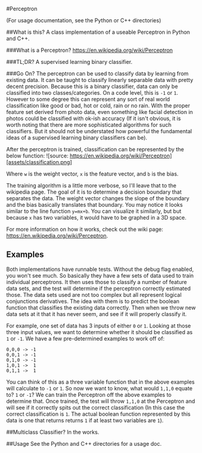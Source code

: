 #Perceptron

(For usage documentation, see the Python or C++ directories)

##What is this?
A class implementation of a useable Perceptron in Python and C++.

###What is a Perceptron?
https://en.wikipedia.org/wiki/Perceptron

###TL;DR?
A supervised learning binary classifier.

###Go On?
The perceptron can be used to classify data by learning from existing data. It can be taught to classify linearly separable data with pretty decent precision. Because this is a binary classifier, data can only be classified into two classes/categories. On a code level, this is `-1` or `1`. However to some degree this can represent any sort of real world classification like good or bad, hot or cold, rain or no rain. With the proper feature set derived from photo data, even something like facial detection in photos could be classified with ok-ish accuracy (If it isn't obvious, it is worth noting that there are more sophisticated algorithms for such classifiers. But it should not be understated how powerful the fundamental ideas of a supervised learning binary classifiers can be).

After the perceptron is trained, classification can be represented by the below function: 
![source: https://en.wikipedia.org/wiki/Perceptron][assets/classification.png]

Where `w` is the weight vector, `x` is the feature vector, and `b` is the bias. 

The training algorithm is a little more verbose, so I'll leave that to the wikipedia page. The goal of it is to determine a decision boundary that separates the data. The weight vector changes the slope of the boundary and the bias basically translates that boundary. You may notice it looks similar to the line function `y=mx+b`. You can visualize it similarly, but but because `x` has two variables, it would have to be graphed in a 3D space.

For more information on how it works, check out the wiki page:
https://en.wikipedia.org/wiki/Perceptron.


## Examples
Both implementations have runnable tests. Without the debug flag enabled, you won't see much. So basically they have a few sets of data used to train individual perceptrons. It then uses those to classify a number of feature data sets, and the test will determine if the perceptron correctly estimated those. The data sets used are not too complex but all represent logical conjunctions derivatives. The idea with them is to predict the boolean function that classifies the existing data correctly. Then when we throw new data sets at it that it has never seem, and see if it will properly classify it.

For example, one set of data has 3 inputs of either `0` or `1`. Looking at those three input values, we want to determine whether it should be classified as `1` or `-1`. We have a few pre-determined examples to work off of:

    0,0,0 -> -1
    0,0,1 -> -1
    0,1,0 -> -1
    1,0,1 ->  1
    0,1,1 ->  1

You can think of this as a three variable function that in the above examples will calculate to `-1` or `1`. So now we want to know, what would `1,1,0` equate to? `1` or `-1`? We can train the Perceptron off the above examples to determine that. Once trained, the test will throw `1,1,0` at the Perceptron and will see if it correctly spits out the correct classification (In this case the correct classification is `1`. The actual boolean function represented by this data is one that returns returns `1` if at least two variables are `1`).

##Multiclass Classifier?
In the works.

##Usage
See the Python and C++ directories for a usage doc.